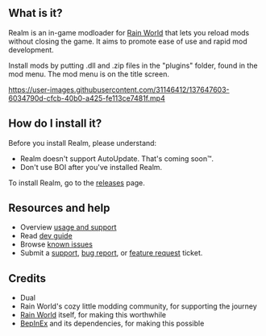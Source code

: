 ## What is it?
Realm is an in-game modloader for [Rain World](https://rainworldgame.com/) that lets you reload mods without closing the game. It aims to promote ease of use and rapid mod development.

Install mods by putting .dll and .zip files in the "plugins" folder, found in the mod menu. The mod menu is on the title screen.

https://user-images.githubusercontent.com/31146412/137647603-6034790d-cfcb-40b0-a425-fe113ce7481f.mp4

## How do I install it?
Before you install Realm, please understand:
- Realm doesn't support AutoUpdate. That's coming soon™.
- Don't use BOI after you've installed Realm.

To install Realm, go to the [releases](https://github.com/Dual-Iron/RwModLoader/releases/latest) page.

## Resources and help
- Overview [usage and support](.github/SUPPORT.md)
- Read [dev guide](MODDERS.md)
- Browse [known issues](https://github.com/Dual-Iron/RwModLoader/issues)
- Submit a [support](https://github.com/Dual-Iron/RwModLoader/issues/new?assignees=&labels=support&template=support-needed.md), [bug report](https://github.com/Dual-Iron/RwModLoader/issues/new?assignees=&labels=bug&template=bug_report.md), or [feature request](https://github.com/Dual-Iron/RwModLoader/issues/new?assignees=&labels=bug&template=feature_request.md) ticket.

## Credits
- Dual
- Rain World's cozy little modding community, for supporting the journey
- [Rain World](https://rainworldgame.com) itself, for making this worthwhile
- [BepInEx](https://github.com/BepInEx/BepInEx/tree/v5-lts) and its dependencies, for making this possible
